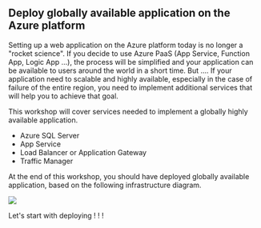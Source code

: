 ## Deploy globally available application on the Azure platform

Setting up a web application on the Azure platform today is no longer a "rocket science". If you decide to use Azure PaaS (App Service, Function App, Logic App ...), the process will be simplified and your application can be available to users around the world in a short time. But .... If your application need to scalable and highly available, especially in the case of failure of the entire region, you need to implement additional services that will help you to achieve that goal.

This workshop will cover services needed to implement a globally highly available application.

 - Azure SQL Server
 - App Service
 - Load Balancer or Application Gateway
 - Traffic Manager



At the end of this workshop, you should have deployed globally available application, based on the following infrastructure diagram.

![](C:\Users\Wladinho\Desktop\WS.PNG)

Let's start with deploying ! ! !